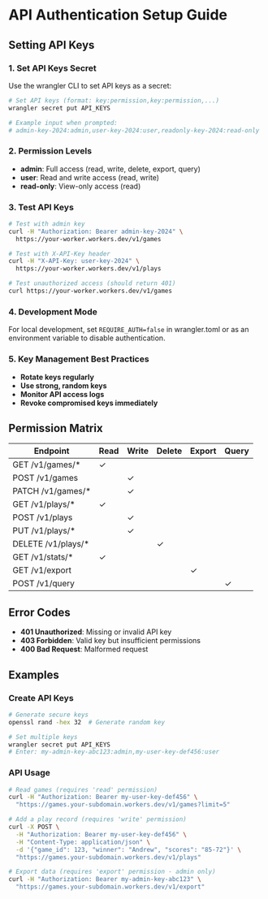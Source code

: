 # API Authentication Setup Guide

## Setting API Keys

### 1. Set API Keys Secret

Use the wrangler CLI to set API keys as a secret:

```bash
# Set API keys (format: key:permission,key:permission,...)
wrangler secret put API_KEYS

# Example input when prompted:
# admin-key-2024:admin,user-key-2024:user,readonly-key-2024:read-only
```

### 2. Permission Levels

- **admin**: Full access (read, write, delete, export, query)
- **user**: Read and write access (read, write)  
- **read-only**: View-only access (read)

### 3. Test API Keys

```bash
# Test with admin key
curl -H "Authorization: Bearer admin-key-2024" \
  https://your-worker.workers.dev/v1/games

# Test with X-API-Key header
curl -H "X-API-Key: user-key-2024" \
  https://your-worker.workers.dev/v1/plays

# Test unauthorized access (should return 401)
curl https://your-worker.workers.dev/v1/games
```

### 4. Development Mode

For local development, set `REQUIRE_AUTH=false` in wrangler.toml or as an environment variable to disable authentication.

### 5. Key Management Best Practices

- **Rotate keys regularly**
- **Use strong, random keys**
- **Monitor API access logs**
- **Revoke compromised keys immediately**

## Permission Matrix

| Endpoint | Read | Write | Delete | Export | Query |
|----------|------|-------|---------|---------|-------|
| GET /v1/games/* | ✓ | | | | |
| POST /v1/games | | ✓ | | | |
| PATCH /v1/games/* | | ✓ | | | |
| GET /v1/plays/* | ✓ | | | | |
| POST /v1/plays | | ✓ | | | |
| PUT /v1/plays/* | | ✓ | | | |
| DELETE /v1/plays/* | | | ✓ | | |
| GET /v1/stats/* | ✓ | | | | |
| GET /v1/export | | | | ✓ | |
| POST /v1/query | | | | | ✓ |

## Error Codes

- **401 Unauthorized**: Missing or invalid API key
- **403 Forbidden**: Valid key but insufficient permissions
- **400 Bad Request**: Malformed request

## Examples

### Create API Keys

```bash
# Generate secure keys
openssl rand -hex 32  # Generate random key

# Set multiple keys
wrangler secret put API_KEYS
# Enter: my-admin-key-abc123:admin,my-user-key-def456:user
```

### API Usage

```bash
# Read games (requires 'read' permission)
curl -H "Authorization: Bearer my-user-key-def456" \
  "https://games.your-subdomain.workers.dev/v1/games?limit=5"

# Add a play record (requires 'write' permission)  
curl -X POST \
  -H "Authorization: Bearer my-user-key-def456" \
  -H "Content-Type: application/json" \
  -d '{"game_id": 123, "winner": "Andrew", "scores": "85-72"}' \
  "https://games.your-subdomain.workers.dev/v1/plays"

# Export data (requires 'export' permission - admin only)
curl -H "Authorization: Bearer my-admin-key-abc123" \
  "https://games.your-subdomain.workers.dev/v1/export"
```